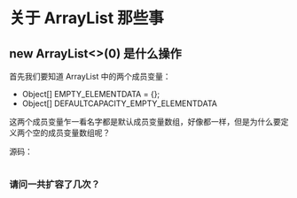 # 关于 ArrayList 那些事

## new ArrayList<>(0) 是什么操作
首先我们要知道 ArrayList 中的两个成员变量：
- Object[] EMPTY_ELEMENTDATA = {};
- Object[] DEFAULTCAPACITY_EMPTY_ELEMENTDATA

这两个成员变量乍一看名字都是默认成员变量数组，好像都一样，但是为什么要定义两个空的成员变量数组呢？


源码：
~~~ java
~~~

### 请问一共扩容了几次？